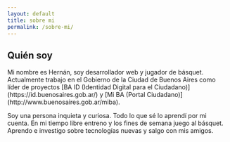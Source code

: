 ```yaml
---
layout: default
title: sobre mi
permalink: /sobre-mi/
---
```


<h2>Quién soy</h2>
<p>Mi nombre es Hernán, soy desarrollador web y jugador de básquet. Actualmente trabajo en el Gobierno de la Ciudad de Buenos Aires como líder de proyectos [BA ID (Identidad Digital para el Ciudadano)](https://id.buenosaires.gob.ar/) y [Mi BA (Portal Ciudadano)](http://www.buenosaires.gob.ar/miba).</p>
<p>Soy una persona inquieta y curiosa. Todo lo que sé lo aprendí por mi cuenta. En mi tiempo libre entreno y los fines de semana juego al básquet. Aprendo e investigo sobre tecnologías nuevas y salgo con mis amigos.</p>